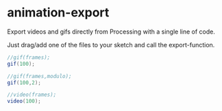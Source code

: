 # animation-export
Export videos and gifs directly from Processing with a single line of code. 

Just drag/add one of the files to your sketch and call the export-function.

````java
//gif(frames);
gif(100);

//gif(frames,modulo);
gif(100,2);

//video(frames);
video(100);
````


